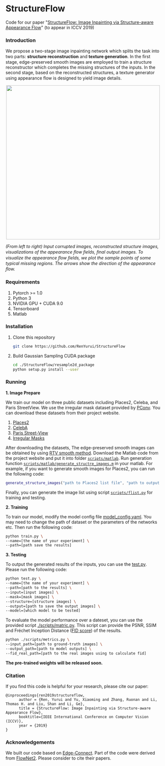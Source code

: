 # StructureFlow
Code for our paper "[StructureFlow: Image Inpainting via Structure-aware Appearance Flow](https://arxiv.org/abs/1908.03852)" (to appear in ICCV 2019)

### Introduction

We propose a two-stage image inpainting network which splits the task into two parts: **structure reconstruction** and **texture generation**. In the ﬁrst stage, edge-preserved smooth images are employed to train a structure reconstructor which completes the missing structures of the inputs. In the second stage, based on the reconstructed structures, a texture generator using appearance ﬂow is designed to yield image details. 

<p align='center'>  
  <img src='https://user-images.githubusercontent.com/30292465/62820141-8e634300-bb92-11e9-9895-570f020edc47.png' width='500'/>
</p>

*(From left to right) Input corrupted images, reconstructed structure images, visualizations of the appearance ﬂow ﬁelds, ﬁnal output images. To visualize the appearance ﬂow ﬁelds, we plot the sample points of some typical missing regions. The arrows show the direction of the appearance ﬂow.*

### Requirements

1. Pytorch >= 1.0
2. Python 3
3. NVIDIA GPU + CUDA 9.0
4. Tensorboard
5. Matlab
 
### Installation

1. Clone this repository

   ```bash
   git clone https://github.com/RenYurui/StructureFlow
   ```

2. Build Gaussian Sampling CUDA package 

   ```bash
   cd ./StructureFlow/resample2d_package
   python setup.py install --user
   ```


### Running

**1.	Image Prepare**

We train our model on three public datasets including Places2, Celeba, and Paris StreetView. We use the irregular mask dataset provided by [PConv](https://arxiv.org/abs/1804.07723). You can download these datasets from their project website.

1. [Places2](http://places2.csail.mit.edu)
2. [CelebA](http://mmlab.ie.cuhk.edu.hk/projects/CelebA.html) 
3. [Paris Street-View](https://github.com/pathak22/context-encoder) 
4. [Irregular Masks](http://masc.cs.gmu.edu/wiki/partialconv)

After downloading the datasets, The edge-preserved smooth images can be obtained by using [RTV smooth method](http://www.cse.cuhk.edu.hk/~leojia/projects/texturesep/). Download the Matlab code from the project website and put it into  folder [`scripts/matlab`](scripts/matlab). Run generation function [`scripts/matlab/generate_structre_images.m`](scripts/matlab/generate_structure_images.m) in your matlab. For example, if you want to generate smooth images for Places2, you can run the following code:

```matlab
generate_structure_images("path to Places2 list file", "path to output folder");
```

Finally, you can generate the image list using script  [`scripts/flist.py`](scripts/flist.py) for training and testing.

**2.	Training**

To train our model, modify the model config file [model_config.yaml](model_config.yaml). You may need to change the path of dataset or the parameters of the networks etc. Then run the following code:

```bash
python train.py \
--name=[the name of your experiment] \
--path=[path save the results] 
```

**3.	Testing**

To output the generated results of the inputs, you can use the [test.py](test.py).  Please run the following code:

```bash
python test.py \
--name=[the name of your experiment] \
--path=[path to the results] \
--input=[input images] \
--mask=[mask images] \
--structure=[structure images] \
--output=[path to save the output images] \
--model=[which model to be tested]
```

To evaluate the model performance over a dateset, you can use the provided script [./scripts/matric.py](scripts/metrics.py). This script can provide the PSNR, SSIM and Fréchet Inception Distance ([FID score](https://github.com/mseitzer/pytorch-fid))  of the results.

```bash
python ./scripts/metrics.py \
--input_path=[path to ground-truth images] \ 
--output_path=[path to model outputs] \
--fid_real_path=[path to the real images using to calculate fid]
```

**The pre-trained weights will be released soon.**

### Citation

If you find this code is helpful for your research, please cite our paper:

```
@inproceedings{ren2019structureflow,
      author = {Ren, Yurui and Yu, Xiaoming and Zhang, Ruonan and Li, Thomas H. and Liu, Shan and Li, Ge},
      title = {StructureFlow: Image Inpainting via Structure-aware Appearance Flow},
      booktitle={IEEE International Conference on Computer Vision (ICCV)},
      year = {2019}
}
```



### Acknowledgements

We built our code based on [Edge-Connect](https://github.com/knazeri/edge-connect). Part of the code were derived from [FlowNet2](https://github.com/NVIDIA/flownet2-pytorch). Please consider to cite their papers. 
